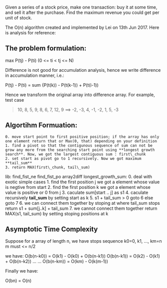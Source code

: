 Given a series of a stock price, make one transaction: buy it at some time, and sell it after the purchase. Find the maximum revenue you could get per unit of stock.

The O\(n\) algorithm created and implemented by Lei on 13th Jun 2017. Here is analysis for reference:

## The problem formulation:
max P\(tj\) - P\(ti\) \(0 <= ti < tj <= N\)

Difference is not good for accumulation analysis, hence we write difference in accumulation manner, i.e.:

P\(tj\) - P\(ti\) = sum {P\(t\(k\)\) - P\(t\(k-1\)\) + P\(t\(i-1\)\)

Hence we transform the original array into difference array. For example, test case 

> 10, 8, 5, 9, 8, 6, 7, 12, 9 ==\> -2, -3, 4, -1, -2, 1, 5, -3

## Algortihm Formuation:
    0. move start point to first positive position; if the array has only one element return that or Max(0, that) depending on your definition
    1. find a pivot so that the contigunous sequence of sum can not be grow any more from the searching start point using **longest growth search**. Now, we got the largest contiguous sum : first\_chunk
    2. set start as pivot go to 1 recursively. Now we got maximum **tail_sum**
    3. return MAX(first\_chunk, tail\_sum)

lib:
find\_fist\_ne
find\_fist\_po
array2diff
longest\_growth\_sum:
    0. deal with exotic simple cases
    1. find the first position j we got a element whose value is negtive from start
    2. find the first position k we got a element whose value is positive or 0 from j
    3. caculate sum[start .. j] as s1
    4. caculate recursively **tail\_sum** by setting start as k
    5. s1 + tail\_sum > 0 goto 6 else goto 7
    6. we can connect them together by stoping at where tail\_sum stops return s1 + sum[j..k] + tail\_sum
    7. we cannot connect them together return MAX(s1, tail\_sum) by setting stoping positions at k

## Asymptotic Time Complexity
Suppose for a array of length n, we have stops sequence k0=0, k1, ..., km=n
m must <= n/2

we have:
O\(b\(n-k0\)\) = O\(k1\) - O\(k0\) + O\(b\(n-k1\)\)
O\(b\(n-k1\)\) = O\(k2\) - O\(k1\) + O\(b\(n-k2\)\)
... ...
O\(b\(n-km\)\) = O\(km\) - O\(k\(m-1\)\)

Finally we have:

O(bn) = O\(n\)
